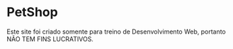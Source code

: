 # PetShop
Este site foi criado somente para treino de Desenvolvimento Web, portanto NÃO TEM FINS LUCRATIVOS.
